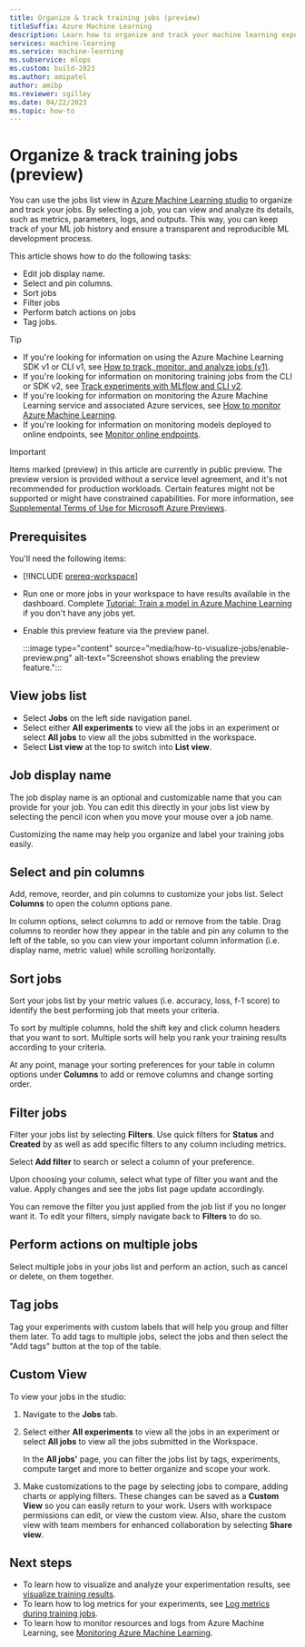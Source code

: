 ```yaml
---
title: Organize & track training jobs (preview)
titleSuffix: Azure Machine Learning 
description: Learn how to organize and track your machine learning experiment jobs with the Azure Machine Learning studio. 
services: machine-learning
ms.service: machine-learning
ms.subservice: mlops
ms.custom: build-2023
ms.author: amipatel
author: amibp
ms.reviewer: sgilley
ms.date: 04/22/2023
ms.topic: how-to
---
```


# Organize & track training jobs (preview)

You can use the jobs list view in [Azure Machine Learning studio](https://ml.azure.com) to organize and track your jobs. By selecting a job, you can view and analyze its details, such as metrics, parameters, logs, and outputs. This way, you can keep track of your ML job history and ensure a transparent and reproducible ML development process.

This article shows how to do the following tasks:

* Edit job display name.
* Select and pin columns.
* Sort jobs
* Filter jobs
* Perform batch actions on jobs
* Tag jobs.

> [!TIP]
> * If you're looking for information on using the Azure Machine Learning SDK v1 or CLI v1, see [How to track, monitor, and analyze jobs (v1)](./v1/how-to-track-monitor-analyze-runs.md).
> * If you're looking for information on monitoring training jobs from the CLI or SDK v2, see [Track experiments with MLflow and CLI v2](how-to-use-mlflow-cli-runs.md).
> * If you're looking for information on monitoring the Azure Machine Learning service and associated Azure services, see [How to monitor Azure Machine Learning](monitor-azure-machine-learning.md).
> * If you're looking for information on monitoring models deployed to online endpoints, see [Monitor online endpoints](how-to-monitor-online-endpoints.md).

> [!IMPORTANT]
> Items marked (preview) in this article are currently in public preview.
> The preview version is provided without a service level agreement, and it's not recommended for production workloads. Certain features might not be supported or might have constrained capabilities.
> For more information, see [Supplemental Terms of Use for Microsoft Azure Previews](https://azure.microsoft.com/support/legal/preview-supplemental-terms/).

## Prerequisites

You'll need the following items:

* [!INCLUDE [prereq-workspace](includes/prereq-workspace.md)]

* Run one or more jobs in your workspace to have results available in the dashboard. Complete [Tutorial: Train a model in Azure Machine Learning](tutorial-train-model.md) if you don't have any jobs yet.

* Enable this preview feature via the preview panel.

    :::image type="content" source="media/how-to-visualize-jobs/enable-preview.png" alt-text="Screenshot shows enabling the preview feature.":::

## View jobs list

* Select **Jobs** on the left side navigation panel.
* Select either **All experiments** to view all the jobs in an experiment or select **All jobs** to view all the jobs submitted in the workspace.
* Select **List view** at the top to switch into **List view**.

## Job display name

The job display name is an optional and customizable name that you can provide for your job. You can edit this directly in your jobs list view by selecting the pencil icon when you move your mouse over a job name.

Customizing the name may help you organize and label your training jobs easily.

## Select and pin columns

Add, remove, reorder, and pin columns to customize your jobs list.  Select **Columns** to open the column options pane.

In column options, select columns to add or remove from the table. Drag columns to reorder how they appear in the table and pin any column to the left of the table, so you can view your important column information (i.e. display name, metric value) while scrolling horizontally.  

## Sort jobs

Sort your jobs list by your metric values (i.e. accuracy, loss, f-1 score) to identify the best performing job that meets your criteria.

To sort by multiple columns, hold the shift key and click column headers that you want to sort. Multiple sorts will help you rank your training results according to your criteria. 
 
At any point, manage your sorting preferences for your table in column options under **Columns** to add or remove columns and change sorting order. 

## Filter jobs

Filter your jobs list by selecting **Filters**. Use quick filters for **Status** and **Created** by as well as add specific filters to any column including metrics. 

Select **Add filter** to search or select a column of your preference.

Upon choosing your column, select what type of filter you want and the value. Apply changes and see the jobs list page update accordingly.

You can remove the filter you just applied from the job list if you no longer want it.  To edit your filters, simply navigate back to **Filters** to do so.  

## Perform actions on multiple jobs

Select multiple jobs in your jobs list and perform an action, such as cancel or delete, on them together.  

## Tag jobs

Tag your experiments with custom labels that will help you group and filter them later. To add tags to multiple jobs, select the jobs and then select the "Add tags" button at the top of the table.

## Custom View

To view your jobs in the studio:

1. Navigate to the **Jobs** tab.

1. Select either **All experiments** to view all the jobs in an experiment or select **All jobs** to view all the jobs submitted in the Workspace.

    In the **All jobs'** page, you can filter the jobs list by tags, experiments, compute target and more to better organize and scope your work.  

1. Make customizations to the page by selecting jobs to compare, adding charts or applying filters. These changes can be saved as a **Custom View** so you can easily return to your work. Users with workspace permissions can edit, or view the custom view. Also, share the custom view with team members for enhanced collaboration by selecting **Share view**.

## Next steps

* To learn how to visualize and analyze your experimentation results, see [visualize training results](how-to-visualize-jobs.md).
* To learn how to log metrics for your experiments, see [Log metrics during training jobs](how-to-log-view-metrics.md).
* To learn how to monitor resources and logs from Azure Machine Learning, see [Monitoring Azure Machine Learning](monitor-azure-machine-learning.md).
